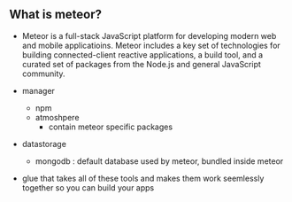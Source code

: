 ## What is meteor?
- Meteor is a full-stack JavaScript platform for developing modern web and mobile applicatioins. Meteor includes a key set of technologies for building connected-client reactive applications, a build tool, and a curated set of packages from the Node.js and general JavaScript community.

- manager 
  - npm
  - atmoshpere 
    - contain meteor specific packages

- datastorage 
  - mongodb : default database used by meteor, bundled inside meteor 

- glue that takes all of these tools and makes them work seemlessly together so you can build your apps


